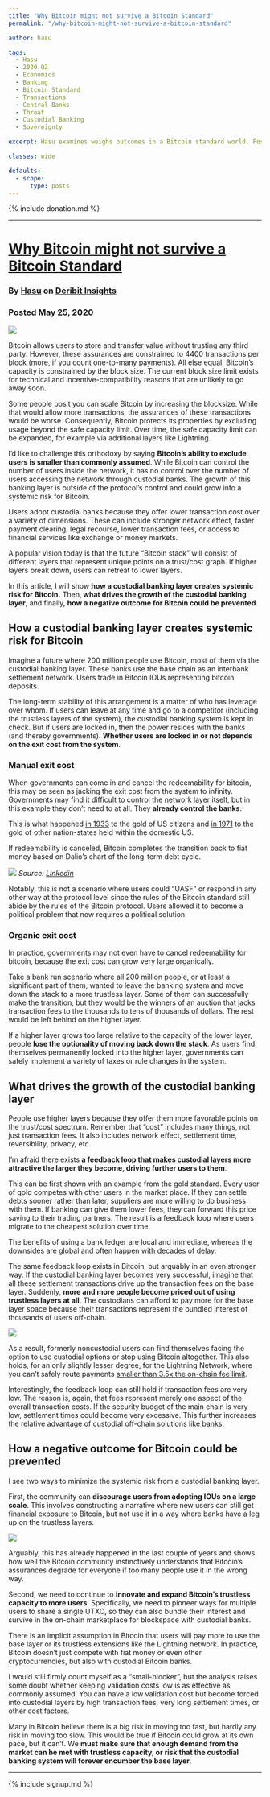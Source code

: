 ```yaml
---
title: "Why Bitcoin might not survive a Bitcoin Standard"
permalink: "/why-bitcoin-might-not-survive-a-bitcoin-standard"

author: hasu

tags:
  - Hasu
  - 2020 Q2
  - Economics
  - Banking
  - Bitcoin Standard
  - Transactions
  - Central Banks
  - Threat
  - Custodial Banking
  - Sovereignty

excerpt: Hasu examines weighs outcomes in a Bitcoin standard world. Posted May 25, 2020.

classes: wide

defaults:
  - scope:
      type: posts
---
```


{% include donation.md %}

***

# [Why Bitcoin might not survive a Bitcoin Standard](https://insights.deribit.com/market-research/why-bitcoin-might-not-survive-a-bitcoin-standard/)
### By [Hasu](https://twitter.com/hasufl) on [Deribit Insights](https://insights.deribit.com/market-research/why-bitcoin-might-not-survive-a-bitcoin-standard/)
### Posted May 25, 2020

![](/assets/images/2020/m5/h1.png)

Bitcoin allows users to store and transfer value without trusting any third party. However, these assurances are constrained to 4400 transactions per block (more, if you count one-to-many payments). All else equal, Bitcoin’s capacity is constrained by the block size. The current block size limit exists for technical and incentive-compatibility reasons that are unlikely to go away soon.

Some people posit you can scale Bitcoin by increasing the blocksize. While that would allow more transactions, the assurances of these transactions would be worse. Consequently, Bitcoin protects its properties by excluding usage beyond the safe capacity limit. Over time, the safe capacity limit can be expanded, for example via additional layers like Lightning.

I’d like to challenge this orthodoxy by saying <strong>Bitcoin’s ability to exclude users is smaller than commonly assumed</strong>. While Bitcoin can control the number of users inside the network, it has no control over the number of users accessing the network through custodial banks. The growth of this banking layer is outside of the protocol’s control and could grow into a systemic risk for Bitcoin.

Users adopt custodial banks because they offer lower transaction cost over a variety of dimensions. These can include stronger network effect, faster payment clearing, legal recourse, lower transaction fees, or access to financial services like exchange or money markets.

A popular vision today is that the future “Bitcoin stack” will consist of different layers that represent unique points on a trust/cost graph. If higher layers break down, users can retreat to lower layers.

In this article, I will show <strong>how a custodial banking layer creates systemic risk for Bitcoin.</strong> Then,<strong> what drives the growth of the custodial banking layer</strong>, and finally, <strong>how a negative outcome for Bitcoin could be prevented</strong>.

## How a custodial banking layer creates systemic risk for Bitcoin

Imagine a future where 200 million people use Bitcoin, most of them via the custodial banking layer. These banks use the base chain as an interbank settlement network. Users trade in Bitcoin IOUs representing bitcoin deposits.

The long-term stability of this arrangement is a matter of who has leverage over whom. If users can leave at any time and go to a competitor (including the trustless layers of the system), the custodial banking system is kept in check. But if users are locked in, then the power resides with the banks (and thereby governments). <strong>Whether users are locked in or not depends on the exit cost from the system</strong>.

### Manual exit cost

When governments can come in and cancel the redeemability for bitcoin, this may be seen as jacking the exit cost from the system to infinity. Governments may find it difficult to control the network layer itself, but in this example they don’t need to at all. They <strong>already control the banks</strong>.

This is what happened <a href="https://en.wikipedia.org/wiki/Executive_Order_6102" target="_blank" rel="noopener noreferrer">in 1933</a> to the gold of US citizens and <a href="https://en.wikipedia.org/wiki/Nixon_shock" target="_blank" rel="noopener noreferrer">in 1971</a> to the gold of other nation-states held within the domestic US.

If redeemability is canceled, Bitcoin completes the transition back to fiat money based on Dalio’s chart of the long-term debt cycle.

![](/assets/images/2020/m5/h2.png)
*Source: <a href="https://www.linkedin.com/pulse/money-credit-debt-ray-dalio" target="_blank" rel="noopener noreferrer">Linkedin</a>*

Notably, this is not a scenario where users could “UASF” or respond in any other way at the protocol level since the rules of the Bitcoin standard still abide by the rules of the Bitcoin protocol. Users allowed it to become a political problem that now requires a political solution.

### Organic exit cost

In practice, governments may not even have to cancel redeemability for bitcoin, because the exit cost can grow very large organically.

Take a bank run scenario where all 200 million people, or at least a significant part of them, wanted to leave the banking system and move down the stack to a more trustless layer. Some of them can successfully make the transition, but they would be the winners of an auction that jacks transaction fees to the thousands to tens of thousands of dollars. The rest would be left behind on the higher layer.

If a higher layer grows too large relative to the capacity of the lower layer, people <strong>lose the optionality of moving back down the stack</strong>. As users find themselves permanently locked into the higher layer, governments can safely implement a variety of taxes or rule changes in the system.

## What drives the growth of the custodial banking layer

People use higher layers because they offer them more favorable points on the trust/cost spectrum. Remember that “cost” includes many things, not just transaction fees. It also includes network effect, settlement time, reversibility, privacy, etc.

I’m afraid there exists <strong>a feedback loop that makes custodial layers more attractive the larger they become, driving further users to them</strong>.

This can be first shown with an example from the gold standard. Every user of gold competes with other users in the market place. If they can settle debts sooner rather than later, suppliers are more willing to do business with them. If banking can give them lower fees, they can forward this price saving to their trading partners. The result is a feedback loop where users migrate to the cheapest solution over time.

The benefits of using a bank ledger are local and immediate, whereas the downsides are global and often happen with decades of delay.

The same feedback loop exists in Bitcoin, but arguably in an even stronger way. If the custodial banking layer becomes very successful, imagine that all these settlement transactions drive up the transaction fees on the base layer. Suddenly, <strong>more and more people become priced out of using trustless layers at all</strong>. The custodians can afford to pay more for the base layer space because their transactions represent the bundled interest of thousands of users off-chain.

![](/assets/images/2020/m5/h3.png)

As a result, formerly noncustodial users can find themselves facing the option to use custodial options or stop using Bitcoin altogether. This also holds, for an only slightly lesser degree, for the Lightning Network, where you can’t safely route payments <a href="https://twitter.com/Truthcoin/status/1234535778719539208?s=20" target="_blank" rel="noopener noreferrer">smaller than 3.5x the on-chain fee limit</a>.

Interestingly, the feedback loop can still hold if transaction fees are very low. The reason is, again, that fees represent merely one aspect of the overall transaction costs. If the security budget of the main chain is very low, settlement times could become very excessive. This further increases the relative advantage of custodial off-chain solutions like banks.

## How a negative outcome for Bitcoin could be prevented

I see two ways to minimize the systemic risk from a custodial banking layer.

First, the community can <strong>discourage users from adopting IOUs on a large scale</strong>. This involves constructing a narrative where new users can still get financial exposure to Bitcoin, but not use it in a way where banks have a leg up on the trustless layers.

![](/assets/images/2020/m5/h4.png)

Arguably, this has already happened in the last couple of years and shows how well the Bitcoin community instinctively understands that Bitcoin’s assurances degrade for everyone if too many people use it in the wrong way.

Second, we need to continue to <strong>innovate and expand Bitcoin’s trustless capacity to more users</strong>. Specifically, we need to pioneer ways for multiple users to share a single UTXO, so they can also bundle their interest and survive in the on-chain marketplace for blockspace with custodial banks.

There is an implicit assumption in Bitcoin that users will pay more to use the base layer or its trustless extensions like the Lightning network. In practice, Bitcoin doesn’t just compete with fiat money or even other cryptocurrencies, but also with custodial Bitcoin banks.

I would still firmly count myself as a “small-blocker”, but the analysis raises some doubt whether keeping validation costs low is as effective as commonly assumed. You can have a low validation cost but become forced into custodial layers by high transaction fees, very long settlement times, or other cost factors.

Many in Bitcoin believe there is a big risk in moving too fast, but hardly any risk in moving too slow. This would be true if Bitcoin could grow at its own pace, but it can’t. We <strong>must make sure that enough demand from the market can be met with trustless capacity, or risk that the custodial banking system will forever encumber the base layer</strong>.



***

{% include signup.md %}